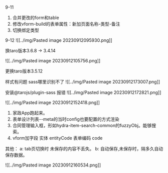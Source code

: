 9-11
1. 合并更改的form和table
2. 修改vform-build的表单属性：新加页面名称-类型-备注
3. 切换绑定类型

9-12
![[../img/Pasted image 20230912095930.png]]

换taro版本3.6.8 -> 3.4.14

![[../img/Pasted image 20230912105756.png]]

更换taro版本3.5.12

样式有问题 sass哪里识别不了
![[../img/Pasted image 20230912173007.png]]

安装@tarojs/plugin-sass 报错
![[../img/Pasted image 20230912172821.png]]


![[../img/Pasted image 20230912152418.png]]
1. 家政App跑起来。
2. 表单设计列表--meta的当时config也要配置的方式渲染
3. 合同管理输入框，形如hydra-item-search-common的fuzzyObj。能够搜索。
4. vform加字段  实体 entityCode 表单编码 code 

其他：
a: tab页切换时 未保存的内容不丢失。
b: 自动保存,未保存时，隔多久自动保存数据。

![[../img/Pasted image 20230912160534.png]]